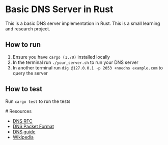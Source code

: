 # Basic DNS Server in Rust

This is a basic DNS server implementation in Rust. This is a small learning and research project.

## How to run

1. Ensure you have `cargo (1.70)` installed locally
2. In the terminal run `./your_server.sh` to run your DNS server
3. In another terminal run `dig @127.0.0.1 -p 2053 +noedns example.com` to query the server

## How to test

Run `cargo test` to run the tests

# Resources

- [DNS RFC](https://datatracker.ietf.org/doc/html/rfc1035#section-4.1)
- [DNS Packet Format](https://www2.cs.duke.edu/courses/fall16/compsci356/DNS/DNS-primer.pdf)
- [DNS guide](https://github.com/EmilHernvall/dnsguide/blob/b52da3b32b27c81e5c6729ac14fe01fef8b1b593/chapter1.md)
- [Wikipedia](https://en.wikipedia.org/wiki/Domain_Name_System#DNS_message_format)
